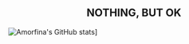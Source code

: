 
<h2 align="center">NOTHING, BUT OK</h2>

![Amorfina's GitHub stats](https://github-readme-stats.vercel.app/api?username=Amorfinaa&show_icons=true&theme=dark)]
